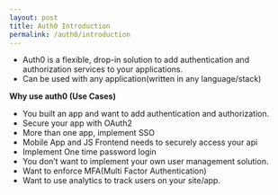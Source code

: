 ```yaml
---
layout: post
title: Auth0 Introduction
permalink: /auth0/introduction
---
```


- Auth0 is a flexible, drop-in solution to add authentication and authorization services to your applications.
- Can be used with any application(written in any language/stack)

**Why use auth0 (Use Cases)**
- You built an app and want to add authentication and authorization.
- Secure your app with OAuth2
- More than one app, implement SSO
- Mobile App and JS Frontend needs to securely access your api
- Implement One time password login
- You don’t want to implement your own user management solution.
- Want to enforce MFA(Multi Factor Authentication)
- Want to use analytics to track users on your site/app.
